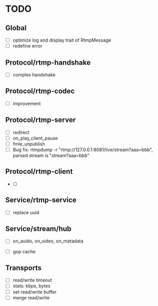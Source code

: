 # TODO
## Global
- [ ] optimize log and display trait of RtmpMessage
- [ ] redefine error

## Protocol/rtmp-handshake
- [ ] complex handshake

## Protocol/rtmp-codec
- [ ] improvement

## Protocol/rtmp-server
- [ ] redirect
- [ ] on_play_client_pause
- [ ] fmle_unpublish
- [ ] Bug fix: rtmpdump -r "rtmp://127.0.0.1:8081/live/stream?aaa=bbb", parsed stream is "stream?aaa=bbb"

## Protocol/rtmp-client
- [ ] 

## Service/rtmp-service
- [ ] replace uuid

## Service/stream/hub
- [ ] on_auido, on_video, on_metadata
- [ ] gop cache


## Transports
- [ ] read/write timeout
- [ ] stats: kbps, bytes
- [ ] set read/write buffer
- [ ] merge read/write
